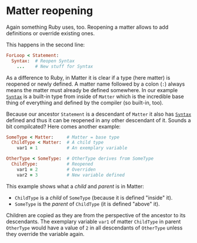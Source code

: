 # Matter reopening

Again something Ruby uses, too. Reopening a matter allows to add definitions or override existing ones.

This happens in the second line:

```ruby
ForLoop < Statement:
  Syntax:  # Reopen Syntax
    ...    # New stuff for Syntax
```

As a difference to Ruby, in Matter it is clear if a type \(here matter\) is reopened or newly defined. A matter name followed by a colon \(`:`\) always means the matter must already be defined somewhere. In our example [`Syntax`](//syntax/README.md) is a built-in type from inside of `Matter` which is the incredible base thing of everything and defined by the compiler \(so built-in, too\).

Because our ancestor `Statement` is a descendant of `Matter` it also has [`Syntax`](//syntax/README.md) defined and thus it can be reopened in any other descendant of it. Sounds a bit compilcated? Here comes another example:

```ruby
SomeType < Matter:     # Matter = base type
  ChildType < Matter:  # A child type
    var1 = 1           # An exemplary variable

OtherType < SomeType:  # OtherType derives from SomeType
  ChildType:           # Reopened
    var1 = 2           # Overriden
    var2 = 3           # New variable defined
```

This example shows what a _child_ and _parent_ is in Matter:

* `ChildType` is a _child_ of `SomeType` \(because it is defined "inside" it\).
* `SomeType` is the _parent_ of `ChildType` \(it is defined "above" it\).

Children are copied as they are from the perspective of the ancestor to its descendants. The exemplary variable `var1` of matter `ChildType` in parent `OtherType` would have a value of `2` in all descendants of `OtherType` unless they override the variable again.

